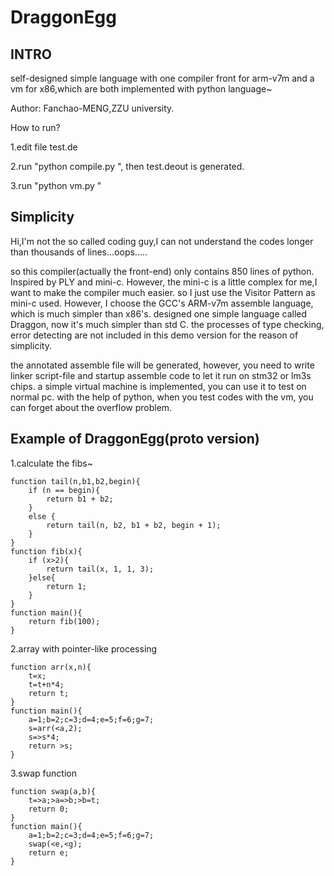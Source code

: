 DraggonEgg
==========


INTRO
-------
self-designed simple language with one compiler front for arm-v7m and a vm for x86,which are both implemented with python language~

Author: Fanchao-MENG,ZZU university.


How to run?

1.edit file test.de

2.run "python compile.py ", then test.deout is generated.

3.run "python vm.py "

Simplicity
--------------------
Hi,I'm not the so called coding guy,I can not understand the codes longer than 
thousands of lines...oops.....

so this compiler(actually the front-end) only contains 850 lines of python.
Inspired by PLY and mini-c.
However, the mini-c is a little complex for me,I want to make the compiler much easier.
so I just use the Visitor Pattern as mini-c used.
However, I choose the GCC's ARM-v7m assemble language, which is much simpler than x86's.
designed one simple language called Draggon, now it's much simpler than std C.
the processes of type checking, error detecting are not included in this demo version for the reason of simplicity.


the annotated assemble file will be generated, however, you need to write linker script-file and 
startup assemble code to let it run on stm32 or lm3s chips.
a simple virtual machine is implemented, you can use it to test on normal pc.
with the help of python, when you test codes with the vm, you can forget about 
the overflow problem.


Example of DraggonEgg(proto version)
------------------------------------

1.calculate the fibs~


	function tail(n,b1,b2,begin){ 
		if (n == begin){ 
			return b1 + b2;
		} 
		else { 
			return tail(n, b2, b1 + b2, begin + 1);
		}
	}
	function fib(x){
		if (x>2){
			return tail(x, 1, 1, 3); 
		}else{
			return 1;
		}
	}
	function main(){
		return fib(100);
	}

2.array with pointer-like processing


	function arr(x,n){
		t=x;
		t=t+n*4; 
		return t;
	}
	function main(){
		a=1;b=2;c=3;d=4;e=5;f=6;g=7;  
		s=arr(<a,2);
		s=>s*4;
		return >s;
	}

3.swap function


	function swap(a,b){  
	    t=>a;>a=>b;>b=t;
	    return 0;
	} 
	function main(){
	    a=1;b=2;c=3;d=4;e=5;f=6;g=7;  
	    swap(<e,<g);
	    return e;
	}